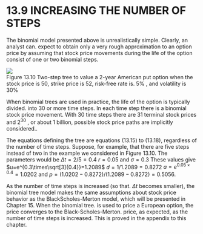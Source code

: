 # 13.9 INCREASING THE NUMBER OF STEPS  

The binomial model presented above is unrealistically simple. Clearly, an analyst can. expect to obtain only a very rough approximation to an option price by assuming that stock price movements during the life of the option consist of one or two binomial steps.  

![](images/0610470e46a9d59ac8a0a0005a6bfbec7333f552204554c853930e63a2a1823d.jpg)  
Figure 13.10 Two-step tree to value a 2-year American put option when the stock price is 50, strike price is 52, risk-free rate is. $5\%$ , and volatility is $30\%$  

When binomial trees are used in practice, the life of the option is typically divided. into 30 or more time steps. In each time step there is a binomial stock price movement. With 30 time steps there are 31 terminal stock prices and $2^{30}$ , or about 1 billion, possible stock price paths are implicitly considered..  

The equations defining the tree are equations (13.15) to (13.18), regardless of the number of time steps. Suppose, for example, that there are five steps instead of two in the example we considered in Figure 13.10. The parameters would be $\Delta t=2/5=0.4$ $r=0.05$ and $\sigma=0.3$ These values give $u=e^{0.3\times\sqrt[3]{0.4}}=1.2089$ $d=1/1.2089=0.8272$ $a=e^{0.05\times0.4}=1.0202$ and $p=(1.0202-0.8272)/(1.2089-0.8272)=0.5056.$  

As the number of time steps is increased (so that. $\Delta t$ becomes smaller), the binomial tree model makes the same assumptions about stock price behavior as the BlackScholes-Merton model, which will be presented in Chapter 15. When the binomial tree. is used to price a European option, the price converges to the Black-Scholes-Merton. price, as expected, as the number of time steps is increased. This is proved in the appendix to this chapter.  
